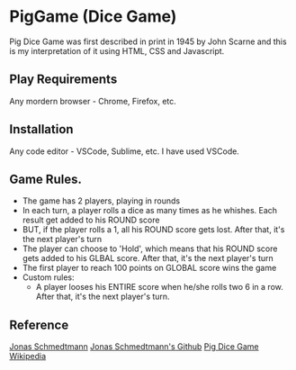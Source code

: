 # PigGame (Dice Game)

 Pig Dice Game was first described in print in 1945 by John Scarne and this is my interpretation of it using HTML, CSS and Javascript.

 ## Play Requirements

 Any mordern browser - Chrome, Firefox, etc.

 ## Installation

 Any code editor - VSCode, Sublime, etc. I have used VSCode.

 ## Game Rules.

- The game has 2 players, playing in rounds
- In each turn, a player rolls a dice as many times as he whishes. Each result get added to his ROUND score
- BUT, if the player rolls a 1, all his ROUND score gets lost. After that, it's the next player's turn
- The player can choose to 'Hold', which means that his ROUND score gets added to his GLBAL score. After that, it's the next player's turn
- The first player to reach 100 points on GLOBAL score wins the game
- Custom rules:
    - A player looses his ENTIRE score when he/she rolls two 6 in a row. After that, it's the next player's turn.


## Reference
[Jonas Schmedtmann](https://www.udemy.com/course/the-complete-javascript-course/)
[Jonas Schmedtmann's Github](https://github.com/jonasschmedtmann/complete-javascript-course)
[Pig Dice Game Wikipedia](https://en.wikipedia.org/wiki/Pig_(dice_game))

